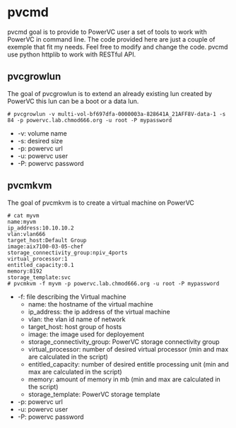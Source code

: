 # pvcmd
pvcmd goal is to provide to PowerVC user a set of tools to work with PowerVC in command line. The code provided here are just a couple of exemple that fit my needs. Feel free to modify and change the code.
pvcmd use python httplib to work with RESTful API.

## pvcgrowlun
The goal of pvcgrowlun is to extend an already existing lun created by PowerVC this lun can be a boot or a data lun.
```
# pvcgrowlun -v multi-vol-bf697dfa-0000003a-828641A_21AFF8V-data-1 -s 84 -p powervc.lab.chmod666.org -u root -P mypassword
```
* -v: volume name
* -s: desired size
* -p: powervc url
* -u: powervc user
* -P: powervc password

## pvcmkvm
The goal of pvcmkvm is to create a virtual machine on PowerVC
```
# cat myvm
name:myvm
ip_address:10.10.10.2
vlan:vlan666
target_host:Default Group
image:aix7100-03-05-chef
storage_connectivity_group:npiv_4ports
virtual_processor:1
entitled_capacity:0.1
memory:8192
storage_template:svc
# pvcmkvm -f myvm -p powervc.lab.chmod666.org -u root -P mypassword
```
* -f: file describing the Virtual machine
  + name: the hostname of the virtual machine
  + ip_address: the ip address of the virtual machine
  + vlan: the vlan id name of network 
  + target_host: host group of hosts
  + image: the image used for deployement
  + storage_connectivity_group: PowerVC storage connectivity group
  + virtual_processor: number of desired virtual processor (min and max are calculated in the script)
  + entitled_capacity: number of desired entitle processing unit (min and max are calculated in the script)
  + memory: amount of memory in mb (min and max are calculated in the script)
  + storage_template: PowerVC storage template
* -p: powervc url
* -u: powervc user
* -P: powervc password
